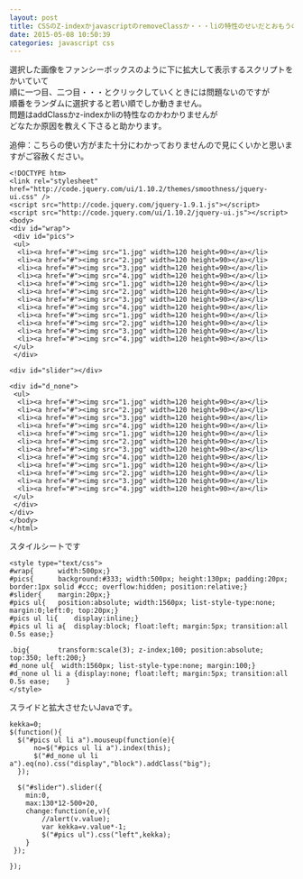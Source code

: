 ```yaml
---
layout: post
title: CSSのZ-indexかjavascriptのremoveClassか・・・liの特性のせいだとおもうのですが・・・。
date: 2015-05-08 10:50:39
categories: javascript css
---
```

<!-- {% raw %} -->
<p>選択した画像をファンシーボックスのように下に拡大して表示するスクリプトをかいていて<br>
順に一つ目、二つ目・・・とクリックしていくときには問題ないのですが<br>
順番をランダムに選択すると若い順でしか動きません。<br>
問題はaddClassかz-indexかliの特性なのかわかりませんが<br>
どなたか原因を教えく下さると助かります。</p>

<p>追伸：こちらの使い方がまた十分にわかっておりませんので見にくいかと思いますがご容赦ください。</p>

<pre><code>&lt;!DOCTYPE htm&gt;
&lt;link rel="stylesheet" href="http://code.jquery.com/ui/1.10.2/themes/smoothness/jquery-ui.css" /&gt;
&lt;script src="http://code.jquery.com/jquery-1.9.1.js"&gt;&lt;/script&gt;
&lt;script src="http://code.jquery.com/ui/1.10.2/jquery-ui.js"&gt;&lt;/script&gt;
&lt;body&gt;
&lt;div id="wrap"&gt;
 &lt;div id="pics"&gt;
 &lt;ul&gt;
  &lt;li&gt;&lt;a href="#"&gt;&lt;img src="1.jpg" width=120 height=90&gt;&lt;/a&gt;&lt;/li&gt;
  &lt;li&gt;&lt;a href="#"&gt;&lt;img src="2.jpg" width=120 height=90&gt;&lt;/a&gt;&lt;/li&gt;
  &lt;li&gt;&lt;a href="#"&gt;&lt;img src="3.jpg" width=120 height=90&gt;&lt;/a&gt;&lt;/li&gt;
  &lt;li&gt;&lt;a href="#"&gt;&lt;img src="4.jpg" width=120 height=90&gt;&lt;/a&gt;&lt;/li&gt;
  &lt;li&gt;&lt;a href="#"&gt;&lt;img src="1.jpg" width=120 height=90&gt;&lt;/a&gt;&lt;/li&gt;
  &lt;li&gt;&lt;a href="#"&gt;&lt;img src="2.jpg" width=120 height=90&gt;&lt;/a&gt;&lt;/li&gt;
  &lt;li&gt;&lt;a href="#"&gt;&lt;img src="3.jpg" width=120 height=90&gt;&lt;/a&gt;&lt;/li&gt;
  &lt;li&gt;&lt;a href="#"&gt;&lt;img src="4.jpg" width=120 height=90&gt;&lt;/a&gt;&lt;/li&gt;
  &lt;li&gt;&lt;a href="#"&gt;&lt;img src="1.jpg" width=120 height=90&gt;&lt;/a&gt;&lt;/li&gt;
  &lt;li&gt;&lt;a href="#"&gt;&lt;img src="2.jpg" width=120 height=90&gt;&lt;/a&gt;&lt;/li&gt;
  &lt;li&gt;&lt;a href="#"&gt;&lt;img src="3.jpg" width=120 height=90&gt;&lt;/a&gt;&lt;/li&gt;
  &lt;li&gt;&lt;a href="#"&gt;&lt;img src="4.jpg" width=120 height=90&gt;&lt;/a&gt;&lt;/li&gt;
 &lt;/ul&gt;
 &lt;/div&gt;

&lt;div id="slider"&gt;&lt;/div&gt;

&lt;div id="d_none"&gt;
 &lt;ul&gt;
  &lt;li&gt;&lt;a href="#"&gt;&lt;img src="1.jpg" width=120 height=90&gt;&lt;/a&gt;&lt;/li&gt;
  &lt;li&gt;&lt;a href="#"&gt;&lt;img src="2.jpg" width=120 height=90&gt;&lt;/a&gt;&lt;/li&gt;
  &lt;li&gt;&lt;a href="#"&gt;&lt;img src="3.jpg" width=120 height=90&gt;&lt;/a&gt;&lt;/li&gt;
  &lt;li&gt;&lt;a href="#"&gt;&lt;img src="4.jpg" width=120 height=90&gt;&lt;/a&gt;&lt;/li&gt;
  &lt;li&gt;&lt;a href="#"&gt;&lt;img src="1.jpg" width=120 height=90&gt;&lt;/a&gt;&lt;/li&gt;
  &lt;li&gt;&lt;a href="#"&gt;&lt;img src="2.jpg" width=120 height=90&gt;&lt;/a&gt;&lt;/li&gt;
  &lt;li&gt;&lt;a href="#"&gt;&lt;img src="3.jpg" width=120 height=90&gt;&lt;/a&gt;&lt;/li&gt;
  &lt;li&gt;&lt;a href="#"&gt;&lt;img src="4.jpg" width=120 height=90&gt;&lt;/a&gt;&lt;/li&gt;
  &lt;li&gt;&lt;a href="#"&gt;&lt;img src="1.jpg" width=120 height=90&gt;&lt;/a&gt;&lt;/li&gt;
  &lt;li&gt;&lt;a href="#"&gt;&lt;img src="2.jpg" width=120 height=90&gt;&lt;/a&gt;&lt;/li&gt;
  &lt;li&gt;&lt;a href="#"&gt;&lt;img src="3.jpg" width=120 height=90&gt;&lt;/a&gt;&lt;/li&gt;
  &lt;li&gt;&lt;a href="#"&gt;&lt;img src="4.jpg" width=120 height=90&gt;&lt;/a&gt;&lt;/li&gt;
 &lt;/ul&gt;
 &lt;/div&gt;
&lt;/div&gt;
&lt;/body&gt;
&lt;/html&gt;
</code></pre>

<p>スタイルシートです</p>

<pre><code>&lt;style type="text/css"&gt;
#wrap{      width:500px;}
#pics{      background:#333; width:500px; height:130px; padding:20px; border:1px solid #ccc; overflow:hidden; position:relative;}
#slider{    margin:20px;}
#pics ul{   position:absolute; width:1560px; list-style-type:none; margin:0;left:0; top:20px;}
#pics ul li{    display:inline;}
#pics ul li a{  display:block; float:left; margin:5px; transition:all 0.5s ease;}

.big{       transform:scale(3); z-index;100; position:absolute; top:350; left:200;}
#d_none ul{  width:1560px; list-style-type:none; margin:100;}
#d_none ul li a {display:none; float:left; margin:5px; transition:all 0.5s ease;    }   
&lt;/style&gt;
</code></pre>

<p>スライドと拡大させたいJavaです。</p>

<pre><code>kekka=0;
$(function(){
  $("#pics ul li a").mouseup(function(e){
      no=$("#pics ul li a").index(this);        
      $("#d_none ul li a").eq(no).css("display","block").addClass("big");
  });

  $("#slider").slider({
    min:0,
    max:130*12-500+20,      
    change:function(e,v){
        //alert(v.value);
        var kekka=v.value*-1;
        $("#pics ul").css("left",kekka);
    }
 });

});
</code></pre>
<!-- {% endraw %} -->
